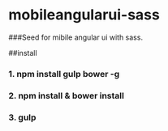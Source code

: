 # mobileangularui-sass



###Seed for mibile angular ui with sass.


##install
### 1. npm install gulp bower -g
### 2. npm install & bower install
### 3. gulp 
